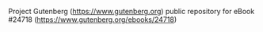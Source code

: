 Project Gutenberg (https://www.gutenberg.org) public repository for eBook #24718 (https://www.gutenberg.org/ebooks/24718)
